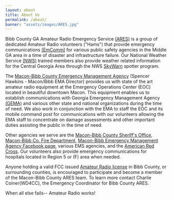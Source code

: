 ```yaml
---
layout: about
title: About Us
permalink: /about/
banner: "assets/images/ARES.jpg"
---
```


Bibb County GA Amateur Radio Emergency Service [(ARES)](http://www.arrl.org/ares) is a group of dedicated Amateur Radio volunteers ("Hams") that provide emergency communications [(EmComm)](http://www.arrl.org/emergency-communications) for various public safety agencies in the Middle GA area in a time of disaster and infrastructure failure.  Our National Weather Service [(NWS)](http://www.weather.gov/) trained members also provide weather related information for the Central Georgia Area through the NWS [SkyWarn](http://www.weather.gov/skywarn/) spotter program.

The [Macon-Bibb County Emergency Management Agency](http://www.maconbibb.us/emergency-management-agency/)  (Spencer Hawkins - Macon/Bibb EMA Director) provides us with state of the art amateur radio equipment at the Emergency Operations Center (EOC) located in beautiful downtown Macon.  This equipment enables us to establish communications with Georgia Emergency Management Agency [(GEMA)](http://www.gema.state.ga.us/) and various other state and national organizations during the time of need.  We also work in conjunction with the EMA to staff the EOC and its mobile command post for communications with our volunteers allowing the EMA staff to concentrate on damage assessments and other important duties assisting the public in the time of need.

Other agencies we serve are the [Macon-Bibb County Sheriff's Office](http://www.bibbsheriff.org/), [Macon-Bibb Co. Fire Department](http://www.maconbibb.us/fire-department/), [Macon-Bibb Emergency Management Agency Facebook page](https://www.facebook.com/MaconBibbEMA), various EMS agencies, and the [American Red Cross](http://www.centralga-redcross.org/).  Our volunteers also provide emergency communications for hospitals located in Region 5 or (F) area when needed.

Anyone holding a valid FCC issued [Amateur Radio license](http://wireless.fcc.gov/services/index.htm?job=service_home&id=amateur) in Bibb County, or surrounding counties, is encouraged to participate and become a member of the Macon-Bibb County ARES team.  To learn more contact Charlie Coiner(WD4CC), the Emergency Coordinator for Bibb County ARES.

When all else fails-- Amateur Radio works!